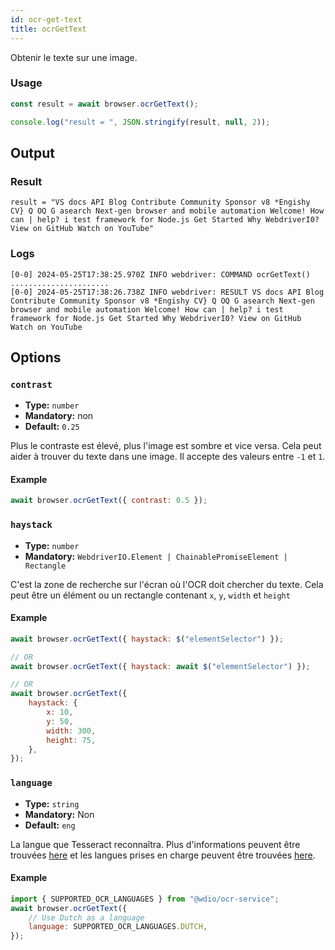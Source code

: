 ```yaml
---
id: ocr-get-text
title: ocrGetText
---
```


Obtenir le texte sur une image.

### Usage

```js
const result = await browser.ocrGetText();

console.log("result = ", JSON.stringify(result, null, 2));
```

## Output

### Result

```logs
result = "VS docs API Blog Contribute Community Sponsor v8 *Engishy CV} Q OQ G asearch Next-gen browser and mobile automation Welcome! How can | help? i test framework for Node.js Get Started Why WebdriverI0? View on GitHub Watch on YouTube"
```

### Logs

```log
[0-0] 2024-05-25T17:38:25.970Z INFO webdriver: COMMAND ocrGetText()
......................
[0-0] 2024-05-25T17:38:26.738Z INFO webdriver: RESULT VS docs API Blog Contribute Community Sponsor v8 *Engishy CV} Q OQ G asearch Next-gen browser and mobile automation Welcome! How can | help? i test framework for Node.js Get Started Why WebdriverI0? View on GitHub Watch on YouTube
```

## Options

### `contrast`

-   **Type:** `number`
-   **Mandatory:** non
-   **Default:** `0.25`

Plus le contraste est élevé, plus l'image est sombre et vice versa. Cela peut aider à trouver du texte dans une image. Il accepte des valeurs entre `-1` et `1`.

#### Example

```js
await browser.ocrGetText({ contrast: 0.5 });
```

### `haystack`

-   **Type:** `number`
-   **Mandatory:** `WebdriverIO.Element | ChainablePromiseElement | Rectangle`

C'est la zone de recherche sur l'écran où l'OCR doit chercher du texte. Cela peut être un élément ou un rectangle contenant `x`, `y`, `width` et `height`

#### Example

```js
await browser.ocrGetText({ haystack: $("elementSelector") });

// OR
await browser.ocrGetText({ haystack: await $("elementSelector") });

// OR
await browser.ocrGetText({
    haystack: {
        x: 10,
        y: 50,
        width: 300,
        height: 75,
    },
});
```

### `language`

-   **Type:** `string`
-   **Mandatory:** Non
-   **Default:** `eng`

La langue que Tesseract reconnaîtra. Plus d'informations peuvent être trouvées [here](https://tesseract-ocr.github.io/tessdoc/Data-Files-in-different-versions) et les langues prises en charge peuvent être trouvées [here](https://github.com/webdriverio/visual-testing/blob/main/packages/ocr-service/src/utils/constants.ts).

#### Example

```js
import { SUPPORTED_OCR_LANGUAGES } from "@wdio/ocr-service";
await browser.ocrGetText({
    // Use Dutch as a language
    language: SUPPORTED_OCR_LANGUAGES.DUTCH,
});
```